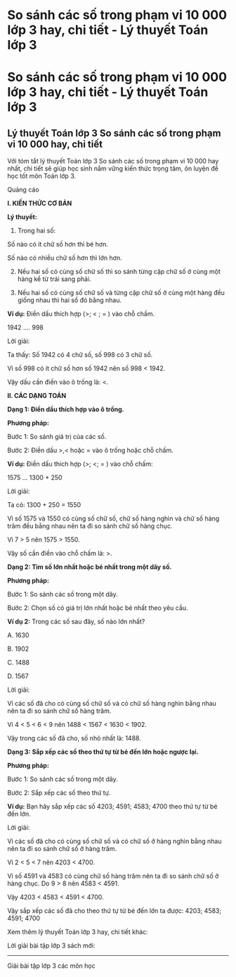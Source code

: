 # So sánh các số trong phạm vi 10 000 lớp 3 hay, chi tiết - Lý thuyết Toán lớp 3

# So sánh các số trong phạm vi 10 000 lớp 3 hay, chi tiết - Lý thuyết Toán lớp 3

## Lý thuyết Toán lớp 3 So sánh các số trong phạm vi 10 000 hay, chi tiết

Với tóm tắt lý thuyết Toán lớp 3 So sánh các số trong phạm vi 10 000 hay nhất, chi tiết sẽ giúp học sinh nắm vững kiến thức trọng tâm, ôn luyện để học tốt môn Toán lớp 3.

Quảng cáo

**I. KIẾN THỨC CƠ BẢN**

**Lý thuyết:**

1) Trong hai số: 

Số nào có ít chữ số hơn thì bé hơn.

Số nào có nhiều chữ số hơn thì lớn hơn.

2) Nếu hai số có cùng số chữ số thì so sánh từng cặp chữ số ở cùng một hàng kể từ trái sang phải.

3) Nếu hai số có cùng số chữ số và từng cặp chữ số ở cùng một hàng đều giống nhau thì hai số đó bằng nhau.

**Ví dụ:** Điền dấu thích hợp (>; < ; = ) vào chỗ chấm.

1942 …. 998

Lời giải: 

Ta thấy: Số 1942 có 4 chữ số, số 998 có 3 chữ số.

Vì số 998 có ít chữ số hơn số 1942 nên số 998 < 1942.

Vậy dấu cần điền vào ô trống là: <.

**II. CÁC DẠNG TOÁN**

**Dạng 1: Điền dấu thích hợp vào ô trống.**

**Phương pháp:**

Bước 1: So sánh giá trị của các số.

Bước 2: Điền dấu >,< hoặc = vào ô trống hoặc chỗ chấm.

**Ví dụ:** Điền dấu thích hợp (>; <; = ) vào chỗ chấm:

1575 … 1300 + 250

Lời giải: 

Ta có: 1300 + 250 = 1550

Vì số 1575 và 1550 có cùng số chữ số, chữ số hàng nghìn và chữ số hàng trăm đều bằng nhau nên ta đi so sánh chữ số hàng chục.

Vì 7 > 5 nên 1575 > 1550\. 

Vậy số cần điền vào chỗ chấm là: >.

**Dạng 2: Tìm số lớn nhất hoặc bé nhất trong một dãy số.**

**Phương pháp:**

Bước 1: So sánh các số trong một dãy.

Bước 2: Chọn số có giá trị lớn nhất hoặc bé nhất theo yêu cầu.

**Ví dụ 2:** Trong các số sau đây, số nào lớn nhất? 

A. 1630

B. 1902

C. 1488

D. 1567

Lời giải: 

Vì các số đã cho có cùng số chữ số và có chữ số hàng nghìn bằng nhau nên ta đi so sánh chữ số hàng trăm. 

Vì 4 < 5 < 6 < 9 nên 1488 < 1567 < 1630 < 1902.

Vậy trong các số đã cho, số nhỏ nhất là: 1488.

**Dạng 3: Sắp xếp các số theo thứ tự từ bé đến lớn hoặc ngược lại.**

**Phương pháp:**

Bước 1: So sánh các số trong một dãy.

Bước 2: Sắp xếp các số theo thứ tự.

**Ví dụ:** Bạn hãy sắp xếp các số 4203; 4591; 4583; 4700 theo thứ tự từ bé đến lớn.

Lời giải: 

Vì các số đã cho có cùng số chữ số và có chữ số ở hàng nghìn bằng nhau nên ta đi so sánh chữ số ở hàng trăm. 

Vì 2 < 5 < 7 nên 4203 < 4700.

Vì số 4591 và 4583 có cùng chữ số hàng trăm nên ta đi so sánh chữ số ở hàng chục. Do 9 > 8 nên 4583 < 4591.

Vậy 4203 < 4583 < 4591 < 4700.

Vậy sắp xếp các số đã cho theo thứ tự từ bé đến lớn ta được: 4203; 4583; 4591; 4700

Xem thêm lý thuyết Toán lớp 3 hay, chi tiết khác:

Lời giải bài tập lớp 3 sách mới:

* * *

Giải bài tập lớp 3 các môn học
